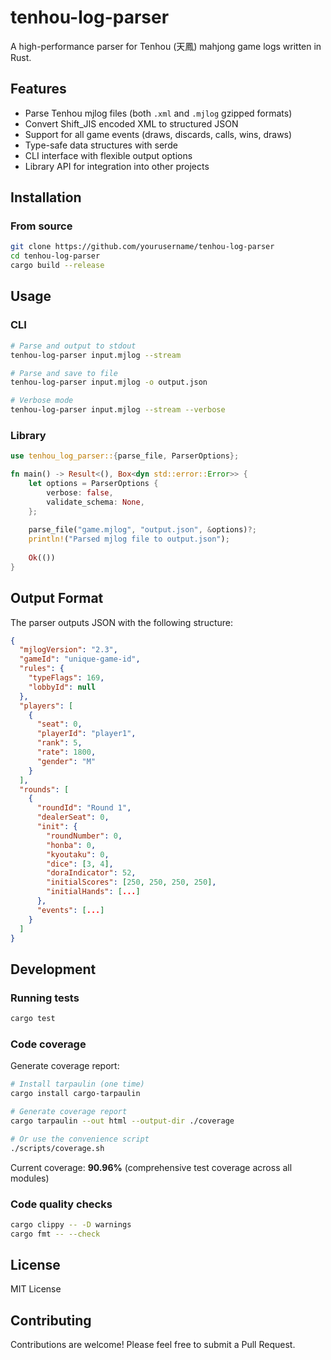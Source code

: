 # tenhou-log-parser

A high-performance parser for Tenhou (天鳳) mahjong game logs written in Rust.

## Features

- Parse Tenhou mjlog files (both `.xml` and `.mjlog` gzipped formats)
- Convert Shift_JIS encoded XML to structured JSON
- Support for all game events (draws, discards, calls, wins, draws)
- Type-safe data structures with serde
- CLI interface with flexible output options
- Library API for integration into other projects

## Installation

### From source

```bash
git clone https://github.com/yourusername/tenhou-log-parser
cd tenhou-log-parser
cargo build --release
```

## Usage

### CLI

```bash
# Parse and output to stdout
tenhou-log-parser input.mjlog --stream

# Parse and save to file
tenhou-log-parser input.mjlog -o output.json

# Verbose mode
tenhou-log-parser input.mjlog --stream --verbose
```

### Library

```rust
use tenhou_log_parser::{parse_file, ParserOptions};

fn main() -> Result<(), Box<dyn std::error::Error>> {
    let options = ParserOptions {
        verbose: false,
        validate_schema: None,
    };
    
    parse_file("game.mjlog", "output.json", &options)?;
    println!("Parsed mjlog file to output.json");
    
    Ok(())
}
```

## Output Format

The parser outputs JSON with the following structure:

```json
{
  "mjlogVersion": "2.3",
  "gameId": "unique-game-id",
  "rules": {
    "typeFlags": 169,
    "lobbyId": null
  },
  "players": [
    {
      "seat": 0,
      "playerId": "player1",
      "rank": 5,
      "rate": 1800,
      "gender": "M"
    }
  ],
  "rounds": [
    {
      "roundId": "Round 1",
      "dealerSeat": 0,
      "init": {
        "roundNumber": 0,
        "honba": 0,
        "kyoutaku": 0,
        "dice": [3, 4],
        "doraIndicator": 52,
        "initialScores": [250, 250, 250, 250],
        "initialHands": [...]
      },
      "events": [...]
    }
  ]
}
```

## Development

### Running tests

```bash
cargo test
```

### Code coverage

Generate coverage report:

```bash
# Install tarpaulin (one time)
cargo install cargo-tarpaulin

# Generate coverage report
cargo tarpaulin --out html --output-dir ./coverage

# Or use the convenience script
./scripts/coverage.sh
```

Current coverage: **90.96%** (comprehensive test coverage across all modules)

### Code quality checks

```bash
cargo clippy -- -D warnings
cargo fmt -- --check
```

## License

MIT License

## Contributing

Contributions are welcome! Please feel free to submit a Pull Request.